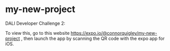 # my-new-project

DALI Developer Challenge 2:

To view this, go to this website https://expo.io/@connorquigley/my-new-project , then launch the app by scanning the QR code with the expo app for iOS. 
